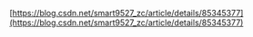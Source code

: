 [https://blog.csdn.net/smart9527_zc/article/details/85345377](https://blog.csdn.net/smart9527_zc/article/details/85345377)